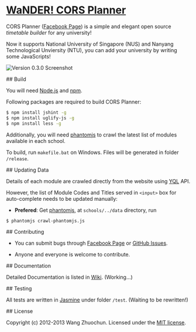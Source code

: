 # [WaNDER! CORS Planner](http://cors.bicrement.com/)

CORS Planner ([Facebook Page](https://www.facebook.com/cors.planner)) is a simple and elegant open source *timetable builder* for any university!

Now it supports National University of Singapore (NUS) and Nanyang Technological Unviersity (NTU), you can add your university by writing some JavaScripts!

![Version 0.3.0 Screenshot](https://fbcdn-sphotos-f-a.akamaihd.net/hphotos-ak-ash3/530386_522148014470753_1886317266_n.png)

<a name="build" />
## Build

You will need [Node.js](http://nodejs.org) and [npm](http://npmjs.org).

Following packages are required to build CORS Planner:

```bash
$ npm install jshint -g
$ npm install uglify-js -g
$ npm install less -g
```

Additionally, you will need [phantomjs](http://phantomjs.org/) to crawl the latest list of modules available in each school.

To build, run `makefile.bat` on Windows. Files will be generated in folder `/release`.

<a name="data" />
## Updating Data

Details of each module are crawled directly from the website using [YQL](http://developer.yahoo.com/yql/) API.

However, the list of Module Codes and Titles served in `<input>` box for auto-complete needs to be updated manually:

* __Prefered__: Get [phantomjs](http://phantomjs.org/), at `schools/../data` directory, run

```bash
$ phantomjs crawl-phantomjs.js
```

<a name="contribute" />
## Contributing

* You can submit bugs through [Facebook Page](https://www.facebook.com/pages/CORS-Planner/522030524482502) or [GitHub Issues](https://github.com/zhuochun/cors-planner/issues).

* Anyone and everyone is welcome to contribute.

<a name="doc" />
## Documentation

Detailed Documentation is listed in [Wiki](https://github.com/zhuochun/cors-planner/wiki). (Working...)

<a name="test" />
## Testing

All tests are written in [Jasmine](http://pivotal.github.com/jasmine/) under folder `/test`. (Waiting to be rewritten!)

<a name="license" />
## License

Copyright (c) 2012-2013 Wang Zhuochun. Licensed under the [MIT license](https://github.com/zhuochun/cors-planner/blob/master/LICENSE).
